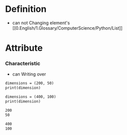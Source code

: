 # Definition
- can not Changing element's [[0.English/1.Glossary/ComputerScience/Python/List]]

# Attribute
### Characteristic
- can Writing over 
```md
dimensions = (200, 50)
print(dimension)

dimensions = (400, 100)
print(dimension)
```
```md
200
50

400
100
```